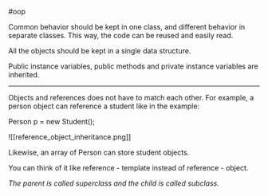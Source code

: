 #oop 

Common behavior should be kept in one class, and different behavior in separate classes. This way, the code can be reused and easily read.

All the objects should be kept in a single data structure.

Public instance variables, public methods and private instance variables are inherited.

----

Objects and references does not have to match each other. For example, a person object can reference a student like in the example:

Person p = new Student();

![[reference_object_inheritance.png]]

Likewise, an array of Person can store student objects.

You can think of it like reference - template instead of reference - object.

*The parent is called superclass and the child is called subclass.*